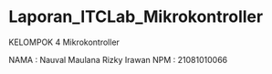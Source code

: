 # Laporan_ITCLab_Mikrokontroller

KELOMPOK 4 Mikrokontroller

NAMA : Nauval Maulana Rizky Irawan
NPM : 21081010066
